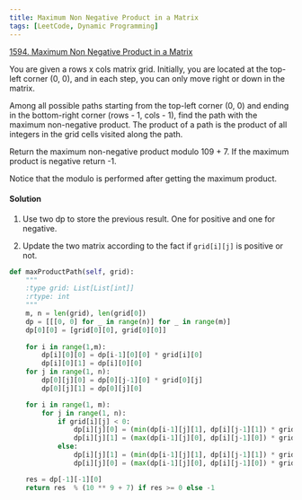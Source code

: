 ```yaml
---
title: Maximum Non Negative Product in a Matrix
tags: [LeetCode, Dynamic Programming]
---
```


[1594. Maximum Non Negative Product in a Matrix](https://leetcode.com/problems/maximum-non-negative-product-in-a-matrix/)

You are given a rows x cols matrix grid. Initially, you are located at the top-left corner (0, 0), and in each step, you can only move right or down in the matrix.

Among all possible paths starting from the top-left corner (0, 0) and ending in the bottom-right corner (rows - 1, cols - 1), find the path with the maximum non-negative product. The product of a path is the product of all integers in the grid cells visited along the path.

Return the maximum non-negative product modulo 109 + 7. If the maximum product is negative return -1.

Notice that the modulo is performed after getting the maximum product.

#### Solution  
1. Use two dp to store the previous result. One for positive and one for negative.

1. Update the two matrix according to the fact if `grid[i][j]` is positive or not.

```python
def maxProductPath(self, grid):
    """
    :type grid: List[List[int]]
    :rtype: int
    """
    m, n = len(grid), len(grid[0])
    dp = [[[0, 0] for _ in range(n)] for _ in range(m)]
    dp[0][0] = [grid[0][0], grid[0][0]]
    
    for i in range(1,m):
        dp[i][0][0] = dp[i-1][0][0] * grid[i][0]
        dp[i][0][1] = dp[i][0][0]
    for j in range(1, n):
        dp[0][j][0] = dp[0][j-1][0] * grid[0][j]
        dp[0][j][1] = dp[0][j][0]

    for i in range(1, m):
        for j in range(1, n):
            if grid[i][j] < 0:
                dp[i][j][0] = (min(dp[i-1][j][1], dp[i][j-1][1]) * grid[i][j]);
                dp[i][j][1] = (max(dp[i-1][j][0], dp[i][j-1][0]) * grid[i][j]);
            else:
                dp[i][j][1] = (min(dp[i-1][j][1], dp[i][j-1][1]) * grid[i][j]);
                dp[i][j][0] = (max(dp[i-1][j][0], dp[i][j-1][0]) * grid[i][j]);

    res = dp[-1][-1][0]
    return res  % (10 ** 9 + 7) if res >= 0 else -1
```